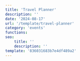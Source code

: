 ```yaml
---
title: 'Travel Planner'
description: ''
date: '2024-08-17'
url: '/template/travel-planner'
category: 'events'
functions:
seo:
    title: ''
    description: ''
template: '836031683b7e4df489a2'
---
```

